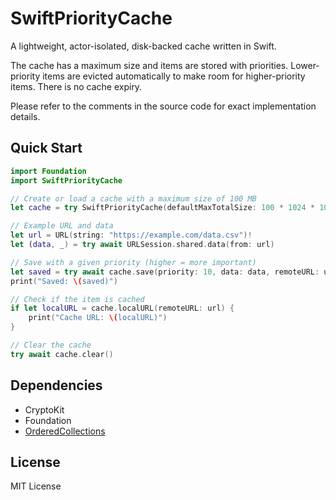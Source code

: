 # SwiftPriorityCache
A lightweight, actor-isolated, disk-backed cache written in Swift.

The cache has a maximum size and items are stored with priorities. Lower-priority items are evicted automatically to make room for higher-priority items. There is no cache expiry.

Please refer to the comments in the source code for exact implementation details.

## Quick Start
```swift
import Foundation
import SwiftPriorityCache

// Create or load a cache with a maximum size of 100 MB
let cache = try SwiftPriorityCache(defaultMaxTotalSize: 100 * 1024 * 1024)

// Example URL and data
let url = URL(string: "https://example.com/data.csv")!
let (data, _) = try await URLSession.shared.data(from: url)

// Save with a given priority (higher = more important)
let saved = try await cache.save(priority: 10, data: data, remoteURL: url)
print("Saved: \(saved)")

// Check if the item is cached
if let localURL = cache.localURL(remoteURL: url) {
    print("Cache URL: \(localURL)")
}

// Clear the cache
try await cache.clear()
```

## Dependencies
- CryptoKit
- Foundation
- [OrderedCollections](https://github.com/apple/swift-collections)

## License
MIT License

